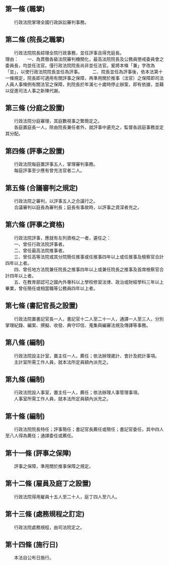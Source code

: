 第一條 (職掌)
-------------
　　行政法院掌理全國行政訴訟審判事務。  


第二條 (院長之職掌)
-------------------
　　行政法院院長綜理全院行政事務，並任評事且得充庭長。  
理由：　　一、為貫徹各級法院審判機關化，最高法院院長及公務員懲戒委員會之委員長，均並任法官。僅行政法院院長尚非並任法官。爰將本條「兼」字改為「並」，以使行政法院院長並任為評事。
　　二、院長並任為評事後，依本法第十一條規定，院長即可適用有關評事之保障，再準用關於推事（法官）之保障即司法人員人事條例有關法官之保障，則院長於年滿七十歲時停止辦案，即有依據，並藉以促進司法人事之新陳代謝。

第三條 (分庭之設置)
-------------------
　　行政法院分庭審理，其庭數視事之繁簡定之。  
　　各庭置庭長一人，除由院長兼任者外，就評事中遴充之，監督各該庭事務並定其分配。  


第四條 (評事之設置)
-------------------
　　行政法院每庭置評事五人，掌理審判事務。  
　　每庭評事至少應有曾充法官者二人。  


第五條 (合議審判之規定)
-----------------------
　　行政法院之審判，以評事五人之合議行之。  
　　合議審判以庭長為審判長；庭長有事故時，以評事之資深者充之。  


第六條 (評事之資格)
-------------------
　　行政法院評事，應就有左列資格之一者，遴任之：  
　　一、曾任行政法院評事者。  
　　二、曾任最高法院推事者。  
　　三、曾任高等法院或其分院簡任推事或任推事四年以上或任推事及檢察官合計四年以上者。  
　　四、曾任地方法院兼任院長之推事四年以上或兼任院長之推事及首席檢察官合計四年以上者。  
　　五、在教育部認可之國內外專科以上學校修習法律、政治或財經學科三年以上畢業，曾任簡任或相當職等公務員四年以上者。  


第七條 (書記官長之設置)
-----------------------
　　行政法院置書記官長一人，書記官十二人至二十一人，通譯一人至三人，分別掌理紀錄、編案、撰擬、收發、典守印信、蒐集與編審法規及傳譯等事務。  


第八條 (編制)
-------------
　　行政法院設主計室，置主任一人，薦任；依法辦理歲計、會計及統計事項。  
　　主計室所需工作人員，就本法所定員額內派充之。  


第九條 (編制)
-------------
　　行政法院設人事室，置主任一人，薦任；依法辦理人事管理事項。  
　　人事室所需工作人員，就本法所定員額內派充之。  


第十條 (編制)
-------------
　　行政法院院長特任；評事簡任；書記官長薦任或簡任；書記官委任，其中四人至八人得為薦任；通譯委任或薦任。  


第十一條 (評事之保障)
---------------------
　　評事之保障，準用關於推事保障之規定。  


第十二條 (雇員及庭丁之設置)
---------------------------
　　行政法院得用雇員十五人至二十人，庭丁四人至六人。  


第十三條 (處務規程之訂定)
-------------------------
　　行政法院處務規程，由司法院定之。  


第十四條 (施行日)
-----------------
　　本法自公布日施行。